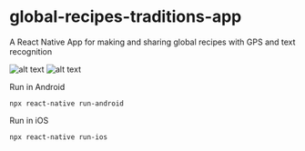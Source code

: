 # global-recipes-traditions-app
A React Native App for making and sharing global recipes with GPS and text recognition

![alt text](https://i.imgur.com/b3REzkk.png) ![alt text](https://i.imgur.com/QsDMb8s.png)

Run in Android
```
npx react-native run-android
```

Run in iOS
```
npx react-native run-ios
```
